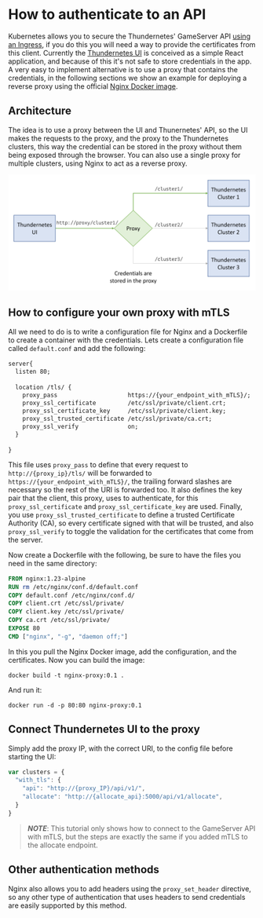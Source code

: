# How to authenticate to an API

Kubernetes allows you to secure the Thundernetes' GameServer API [using an Ingress](https://playfab.github.io/thundernetes/howtos/serviceingress.html), if you do this you will need a way to provide the certificates from this client. Currently the [Thundernetes UI](https://github.com/PlayFab/thundernetes-ui) is conceived as a simple React application, and because of this it's not safe to store credentials in the app. A very easy to implement alternative is to use a proxy that contains the credentials, in the following sections we show an example for deploying a reverse proxy using the official [Nginx Docker image](https://hub.docker.com/_/nginx).

## Architecture

The idea is to use a proxy between the UI and Thunernetes' API, so the UI makes the requests to the proxy, and the proxy to the Thundernetes clusters, this way the credential can be stored in the proxy without them being exposed through the browser. You can also use a single proxy for multiple clusters, using Nginx to act as a reverse proxy.

![Graphic describing the architecture of Thundernetes UI using a proxy](./images/thundernetes_ui_proxy.png "Graphic describing the architecture of Thundernetes UI using a proxy")

## How to configure your own proxy with mTLS

All we need to do is to write a configuration file for Nginx and a Dockerfile to create a container with the credentials. Lets create a configuration file called ```default.conf``` and add the following:

```nginx
server{
  listen 80;

  location /tls/ {
    proxy_pass                    https://{your_endpoint_with_mTLS}/;
    proxy_ssl_certificate         /etc/ssl/private/client.crt;
    proxy_ssl_certificate_key     /etc/ssl/private/client.key;
    proxy_ssl_trusted_certificate /etc/ssl/private/ca.crt;
    proxy_ssl_verify              on;
  }

}
```

This file uses ```proxy_pass``` to define that every request to ```http://{proxy_ip}/tls/``` will be forwarded to ```https://{your_endpoint_with_mTLS}/```, the trailing forward slashes are necessary so the rest of the URI is forwarded too. It also defines the key pair that the client, this proxy, uses to authenticate, for this ```proxy_ssl_certificate``` and ```proxy_ssl_certificate_key``` are used. Finally, you use ```proxy_ssl_trusted_certificate``` to define a trusted Certificate Authority (CA), so every certificate signed with that will be trusted, and also ```proxy_ssl_verify``` to toggle the validation for the certificates that come from the server.

Now create a Dockerfile with the following, be sure to have the files you need in the same directory:

```Dockerfile
FROM nginx:1.23-alpine
RUN rm /etc/nginx/conf.d/default.conf
COPY default.conf /etc/nginx/conf.d/
COPY client.crt /etc/ssl/private/
COPY client.key /etc/ssl/private/
COPY ca.crt /etc/ssl/private/
EXPOSE 80
CMD ["nginx", "-g", "daemon off;"]

```

In this you pull the Nginx Docker image, add the configuration, and the certificates. Now you can build the image:

```
docker build -t nginx-proxy:0.1 .
```

And run it:

```
docker run -d -p 80:80 nginx-proxy:0.1
```

## Connect Thundernetes UI to the proxy

Simply add the proxy IP, with the correct URI, to the config file before starting the UI:

```js
var clusters = {
  "with_tls": {
    "api": "http://{proxy_IP}/api/v1/",
    "allocate": "http://{allocate_api}:5000/api/v1/allocate",
  }
}
```

> **_NOTE_**: This tutorial only shows how to connect to the GameServer API with mTLS, but the steps are exactly the same if you added mTLS to the allocate endpoint.

## Other authentication methods

Nginx also allows you to add headers using the ```proxy_set_header``` directive, so any other type of authentication that uses headers to send credentials are easily supported by this method. 
